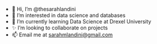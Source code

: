 - 👋 Hi, I’m @thesarahlandini
- 👀 I’m interested in data science and databases
- 🌱 I’m currently learning Data Science at Drexel University
- ✨ I’m looking to collaborate on projects
- 📫 Email me at sarahmlandini@gmail.com

<!---
thesarahlandini/thesarahlandini is a ✨ special ✨ repository because its `README.md` (this file) appears on your GitHub profile.
You can click the Preview link to take a look at your changes.
--->
